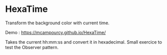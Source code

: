 # HexaTime
Transform the background color with current time.

Demo : https://mcampourcy.github.io/HexaTime/

Takes the current hh:mm:ss and convert it in hexadecimal.
Small exercice to test the Observer pattern.
